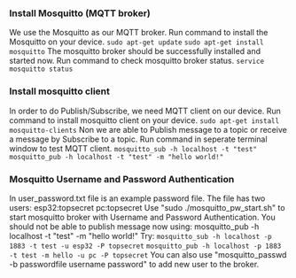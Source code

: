### Install Mosquitto (MQTT broker)

We use the Mosquitto as our MQTT broker. Run command to install the Mosquitto on your device.
`sudo apt-get update`
`sudo apt-get install mosquitto`
The mosquitto broker should be successfully installed and started now. Run command to check mosquitto broker status.
`service mosquitto status` 

### Install mosquitto client

In order to do Publish/Subscribe, we need MQTT client on our device. Run command to install mosquitto client on your device.
`sudo apt-get install mosquitto-clients`
Non we are able to Publish message to a topic or receive a message by Subscribe to a topic. Run command in seperate terminal window to test MQTT client.
`mosquitto_sub -h localhost -t "test"`
`mosquitto_pub -h localhost -t "test" -m "hello world!"`

### Mosquitto Username and Password Authentication

In user_password.txt file is an example password file. The file has two users:
esp32:topsecret
pc:topsecret
Use "sudo ./mosquitto_pw_start.sh" to start mosquitto broker with Username and Password Authentication.
You should not be able to publish message now using:
mosquitto_pub -h localhost -t "test" -m "hello world!"
Try:
`mosquitto_sub -h localhost -p 1883 -t test -u esp32 -P topsecret`
`mosquitto_pub -h localhost -p 1883 -t test -m hello -u pc -P topsecret`
You can also use "mosquitto_passwd -b passwordfile username password" to add new user to the broker.


